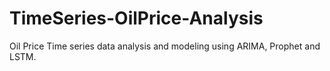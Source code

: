# TimeSeries-OilPrice-Analysis
Oil Price Time series data analysis and modeling using ARIMA, Prophet and LSTM.
